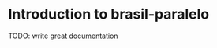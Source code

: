 # Introduction to brasil-paralelo

TODO: write [great documentation](http://jacobian.org/writing/what-to-write/)
